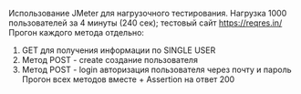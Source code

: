 Использование JMeter для нагрузочного тестирования. 
Нагрузка 1000 пользователей за 4 минуты (240 сек); тестовый сайт https://reqres.in/
Прогон каждого метода отдельно:
1) GET для получения информации по SINGLE USER
2) Метод POST - create создание пользователя
3) Метод POST - login авторизация пользователя через почту и пароль
Прогон всех методов вместе + Assertion на ответ 200
